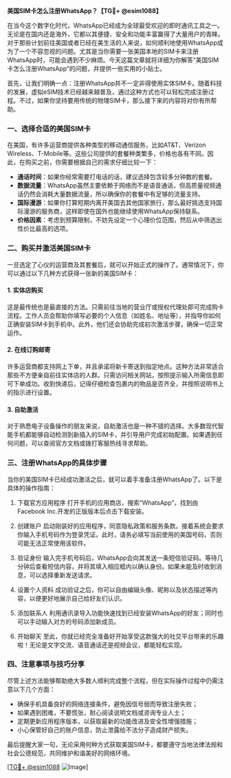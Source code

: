 **美国SIM卡怎么注册WhatsApp？【TG💪+ @esim1088】**

在当今这个数字化时代，WhatsApp已经成为全球最受欢迎的即时通讯工具之一。无论是在国内还是海外，它都以其便捷、安全和功能丰富赢得了大量用户的青睐。对于那些计划前往美国或者已经在美生活的人来说，如何顺利地使用WhatsApp成为了一个不容忽视的问题。尤其是当你需要一张美国本地的SIM卡来注册WhatsApp时，可能会遇到不少麻烦。今天这篇文章就将详细为你解答“美国SIM卡怎么注册WhatsApp”的问题，并提供一些实用的小贴士。

首先，让我们明确一点：注册WhatsApp并不一定非得使用实体SIM卡。随着科技的发展，虚拟eSIM技术已经越来越普及，通过这种方式也可以轻松完成注册过程。不过，如果你坚持要用传统的物理SIM卡，那么接下来的内容将对你有所帮助。

### 一、选择合适的美国SIM卡

在美国，有许多运营商提供各种类型的移动通信服务，比如AT&T、Verizon Wireless、T-Mobile等。这些公司提供的套餐种类繁多，价格也各有不同。因此，在购买之前，你需要根据自己的需求仔细比较一下：

- **通话时间**：如果你经常需要打电话的话，建议选择包含较多分钟数的套餐。
- **数据流量**：WhatsApp虽然主要依赖于网络而不是语音通话，但高质量视频通话仍然会消耗大量数据流量，所以确保你的套餐中有足够的流量支持。
- **国际漫游**：如果你打算短期内离开美国去其他国家旅行，那么最好挑选支持国际漫游的服务商，这样即使在国外也能继续使用WhatsApp保持联系。
- **价格因素**：考虑到预算限制，不妨先设定一个心理价位范围，然后从中筛选出性价比最高的选项。

### 二、购买并激活美国SIM卡

一旦选定了心仪的运营商及其套餐后，就可以开始正式的操作了。通常情况下，你可以通过以下几种方式获得一张新的美国SIM卡：

#### 1. 实体店购买
这是最传统也是最直接的方法。只需前往当地的营业厅或授权代理处即可完成购卡流程。工作人员会帮助你填写必要的个人信息（如姓名、地址等），并指导你如何正确安装SIM卡到手机中。此外，他们还会协助完成初次激活步骤，确保一切正常运作。

#### 2. 在线订购邮寄
许多运营商都支持网上下单，并且承诺将新卡寄送到指定地点。这种方法非常适合那些不方便亲自前往实体店的人群。只需访问相关网站，按照提示输入所需信息即可下单成功。收到快递后，记得仔细检查包裹内的物品是否齐全，并按照说明书上的指示进行设置。

#### 3. 自助激活
对于熟悉电子设备操作的朋友来说，自助激活也是一种不错的选择。大多数现代智能手机都能够自动检测到新插入的SIM卡，并引导用户完成初始配置。如果遇到任何问题，可以查阅官方文档或拨打客服热线寻求帮助。

### 三、注册WhatsApp的具体步骤

当你的美国SIM卡已经成功激活之后，就可以着手准备注册WhatsApp了。以下是具体的操作指南：

1. 下载官方应用程序
   打开手机的应用商店，搜索“WhatsApp”，找到由Facebook Inc.开发的正版版本后点击下载安装。

2. 创建账户
   启动刚装好的应用程序，同意隐私政策和服务条款。接着系统会要求你输入手机号码作为登录凭证。此时，请务必填写当前使用的美国号码，否则可能无法正常使用该软件。

3. 验证身份
   输入完手机号码后，WhatsApp会向其发送一条短信验证码。等待几分钟后查看短信内容，并将其填入相应框内以确认身份。如果未能及时收到消息，可以选择重新发送请求。

4. 设置个人资料
   成功验证之后，你可以自由编辑头像、昵称以及状态描述等内容，以便更好地展示自己给好友们认识。

5. 添加联系人
   利用通讯录导入功能快速找到已经安装WhatsApp的好友；同时也可以手动输入对方的号码添加新成员。

6. 开始聊天
   至此，你就已经完全准备好开始享受这款强大的社交平台带来的乐趣啦！无论是文字交流、语音通话还是视频会议，都能轻松实现。

### 四、注意事项与技巧分享

尽管上述方法能够帮助绝大多数人顺利完成整个流程，但在实际操作过程中仍需注意以下几个方面：

- 确保手机具备良好的网络连接条件，避免因信号弱而导致注册失败；
- 如果遇到困难，不要慌张，耐心阅读说明文档或咨询专业人士；
- 定期更新应用程序版本，以获取最新的功能改进及安全性增强措施；
- 小心保管好自己的账户信息，防止泄露给不法分子造成财产损失。

最后提醒大家一句，无论采用何种方式获取美国SIM卡，都要遵守当地法律法规和社会公德规范，共同维护和谐美好的网络环境。

[[TG💪+ @esim1088](https://t.me/s/esim1088) ![Image](https://i.postimg.cc/4NQfJmqS/Snipaste-2025-05-13-00-14-12.png)]